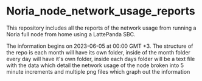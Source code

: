 # Noria_node_network_usage_reports
This repository includes all the reports of the network usage from running a Noria full node from home using a LattePanda SBC.

The information begins on  2023-06-05 at 00:00 GMT +3. The structure of the repo is each month will have its own folder, inside of the month folder every day will have it's own folder, inside each days folder will be a text file with the data which detail the network usage of the node broken into 5 minute increments and multiple png files which graph out the information
